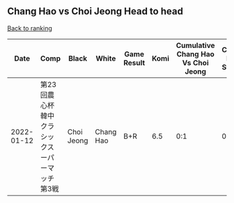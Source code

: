 ## Chang Hao vs Choi Jeong Head to head

[Back to ranking](../../index.md)




| **Date** | **Comp** | **Black** | **White** | **Game Result** | **Komi** | **Cumulative Chang Hao Vs Choi Jeong** | **Chang Hao Streak** | **Choi Jeong Streak** | 
| --- | --- | --- | --- | --- | --- | --- | --- | --- |
| 2022-01-12 | 第23回農心杯韓中クラシックスーパーマッチ第3戦 | Choi Jeong | Chang Hao | B+R | 6.5 | 0:1 | 0 | 1 |





